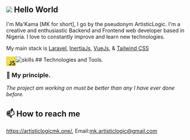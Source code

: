 ## ![](https://user-images.githubusercontent.com/18350557/176309783-0785949b-9127-417c-8b55-ab5a4333674e.gif) Hello World
I'm Ma'Kama [MK for short], I go by the pseudonym ArtisticLogic.
I'm a creative and enthusiastic Backend and Frontend web developer based in Nigeria. I love to constantly improve and learn new technologies.

My main stack is [Laravel](https://laravel.com), [InertiaJs](https://inertiajs.com), [VueJs](https://vuejs.org), & [Tailwind CSS](https://tailwindcss.com)

<img src="https://camo.githubusercontent.com/65dd1c779bffe12be7926c32f1ce97c2296d08833cef0a1d4ca2e5b7cf2f15cf/68747470733a2f2f736b696c6c69636f6e732e6465762f69636f6e733f693d68746d6c2c6373732c736173732c6a732c74732c7068702c776f726470726573732c6e6f64656a732c7675652c72656163742c6d6f6e676f64622c6d7973716c2c70792c76696d2c646f636b65722c6b756265726e657465732c6d642c6769742c6669676d612c626173682c636c6f7564666c6172652c6a71756572792c6e67696e782c7673636f6465267468656d653d6c69676874" alt="skills" data-canonical-src="https://skillicons.dev/icons?i=laravel,html,css,sass,js,ts,php,wordpress,nodejs,vue,react,mongodb,mysql,py,vim,docker,kubernetes,md,git,figma,bash,cloudflare,jquery,nginx,vscode&amp;theme=light" style="max-width: 100%;">
## Technologies and Tools.
<a href="https://www.w3schools.com/css/" target="_blank" rel="noreferrer"><img align="left" alt="JavaScript" width="26px" src="https://raw.githubusercontent.com/github/explore/80688e429a7d4ef2fca1e82350fe8e3517d3494d/topics/javascript/javascript.png" /></a>

### 💎 My principle.
<i>The project am working on must be better than any I have ever done before.</i>


## 📫 How to reach me
https://artisticlogicmk.one/, Email:mk.artisticlogic@gmail.com

<!---
artisticLogicMK/artisticLogicMK is a ✨ special ✨ repository because its `README.md` (this file) appears on your GitHub profile.
You can click the Preview link to take a look at your changes.
--->
